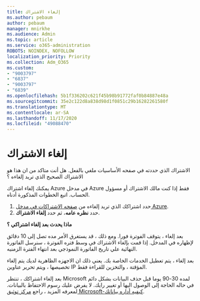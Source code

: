 ```yaml
---
title: إلغاء الاشتراك
ms.author: pebaum
author: pebaum
manager: mnirkhe
ms.audience: Admin
ms.topic: article
ms.service: o365-administration
ROBOTS: NOINDEX, NOFOLLOW
localization_priority: Priority
ms.collection: Adm_O365
ms.custom:
- "9003797"
- "6837"
- "9003797"
- "6839"
ms.openlocfilehash: 5b1f336202c621f45b98b91772faf0b84887e48a
ms.sourcegitcommit: 35e2c122d8a838d98d1f0851c29b16282261580f
ms.translationtype: MT
ms.contentlocale: ar-SA
ms.lasthandoff: 11/17/2020
ms.locfileid: "49088470"
---
```

# <a name="cancel-subscription"></a>إلغاء الاشتراك

الاشتراك الذي حددته في صفحه الأساسيات ملغي بالفعل. هل أنت متاكد من ان هذا هو الاشتراك الصحيح الذي تريد إلغاءه ؟

يمكنك إلغاء اشتراك Azure في مدخل Azure فقط إذا كنت مالك الاشتراك أو مسؤول الحساب. اتبع الخطوات المذكورة أدناه.

1. حدد اشتراكك الذي تريد إلغاءه من [صفحه الاشتراكات في مدخل Azure](https://ms.portal.azure.com/#blade/Microsoft_Azure_Billing/SubscriptionsBlade).
2. حدد **نظره عامه**، ثم حدد **إلغاء الاشتراك**.

**ماذا يحدث بعد إلغاء اشتراكي ؟**

بعد إلغاء ، يتوقف الفوترة فورا. ومع ذلك ، قد يستغرق الأمر مده تصل إلى 10 دقائق لإظهاره في المدخل. إذا قمت بإلغاء الاشتراك في وسط فتره الفوترة ، سنرسل الفاتورة النهائية علي تاريخ الفاتورة النموذجي بعد انتهاء الفترة الزمنيه.

بعد إلغاء ، يتم تعطيل الخدمات الخاصة بك. يعني ذلك ان الاجهزه الظاهرية لديك يتم إلغاء تخصيصها ، ويتم تحرير عناوين IP المؤقتة ، والتخزين للقراءة فقط.

بعد إلغاء اشتراكك ، تنتظر Microsoft لمده 30-90 يوما قبل حذف البيانات بشكل دائم في حاله الحاجة إلى الوصول اليها أو تغيير رايك. لا يفرض عليك رسوم الاحتفاظ بالبيانات. لمعرفه المزيد ، راجع [مركز توثيق Microsoft-كيفيه أداره بياناتك](https://www.microsoft.com/trust-center/privacy/data-management#leave).

